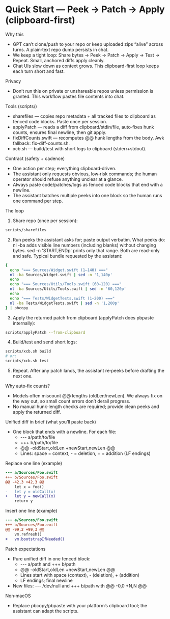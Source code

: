 # Quick Start — Peek → Patch → Apply (clipboard-first)

Why this
- GPT can’t clone/push to your repo or keep uploaded zips “alive” across turns. A plain‑text repo dump persists in chat.
- We keep a tight loop: Share bytes → Peek → Patch → Apply → Test → Repeat. Small, anchored diffs apply cleanly.
- Chat UIs slow down as context grows. This clipboard-first loop keeps each turn short and fast.

Privacy
- Don’t run this on private or unshareable repos unless permission is granted. This workflow pastes file contents into chat.

Tools (scripts/)
- sharefiles — copies repo metadata + all tracked files to clipboard as fenced code blocks. Paste once per session.
- applyPatch — reads a diff from clipboard/stdin/file, auto‑fixes hunk counts, ensures final newline, then git apply.
- fixDiffCounts.swift — recomputes @@ hunk lengths from the body. Awk fallback: fix-diff-counts.sh.
- xcb.sh — build/test with short logs to clipboard (stderr+stdout).

Contract (safety + cadence)
- One action per step; everything clipboard‑driven.
- The assistant only requests obvious, low‑risk commands; the human operator should refuse anything unclear at a glance.
- Always paste code/patches/logs as fenced code blocks that end with a newline.
- The assistant batches multiple peeks into one block so the human runs one command per step.

The loop
1) Share repo (once per session):
```bash
scripts/sharefiles
```
2) Run peeks the assistant asks for; paste output verbatim.
What peeks do: nl -ba adds visible line numbers (including blanks) without changing bytes. sed -n 'START,ENDp' prints only that range. Both are read-only and safe. Typical bundle requested by the assistant:
```bash
{
  echo "=== Sources/Widget.swift (1–140) ==="
  nl -ba Sources/Widget.swift | sed -n '1,140p'
  echo
  echo "=== Sources/Utils/Tools.swift (60–120) ==="
  nl -ba Sources/Utils/Tools.swift | sed -n '60,120p'
  echo
  echo "=== Tests/WidgetTests.swift (1–200) ==="
  nl -ba Tests/WidgetTests.swift | sed -n '1,200p'
} | pbcopy
```
3) Apply the returned patch from clipboard (applyPatch does pbpaste internally):
```bash
scripts/applyPatch --from-clipboard
```
4) Build/test and send short logs:
```bash
scripts/xcb.sh build
# or:
scripts/xcb.sh test
```
5) Repeat. After any patch lands, the assistant re‑peeks before drafting the next one.

Why auto‑fix counts?
- Models often miscount @@ lengths (oldLen/newLen). We always fix on the way out, so small count errors don’t derail progress.
- No manual hunk‑length checks are required; provide clean peeks and apply the returned diff.

Unified diff in brief (what you’ll paste back)
- One block that ends with a newline. For each file:
  - --- a/path/to/file
  - +++ b/path/to/file
  - @@ -oldStart,oldLen +newStart,newLen @@
  - Lines: space = context, - = deletion, + = addition (LF endings)

Replace one line (example)
```diff
--- a/Sources/Foo.swift
+++ b/Sources/Foo.swift
@@ -42,3 +42,3 @@
    let x = foo()
-   let y = oldCall(x)
+   let y = newCall(x)
    return y
```

Insert one line (example)
```diff
--- a/Sources/Foo.swift
+++ b/Sources/Foo.swift
@@ -99,2 +99,3 @@
    vm.refresh()
+   vm.bootstrapIfNeeded()
```

Patch expectations
- Pure unified diff in one fenced block:
  - --- a/path and +++ b/path
  - @@ -oldStart,oldLen +newStart,newLen @@
  - Lines start with space (context), - (deletion), + (addition)
  - LF endings; final newline
- New files: --- /dev/null and +++ b/path with @@ -0,0 +N,N @@

Non‑macOS
- Replace pbcopy/pbpaste with your platform’s clipboard tool; the assistant can adapt the scripts.

